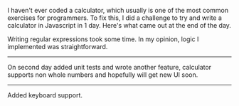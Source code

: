 I haven't ever coded a calculator, which usually is one of the most common exercises for programmers. To fix this, I did a challenge to try and write a calculator in Javascript in 1 day. Here's what came out at the end of the day.

Writing regular expressions took some time. In my opinion, logic I implemented was straightforward.
______________

On second day added unit tests and wrote another feature, calculator supports non whole numbers
and hopefully will get new UI soon.

______________

Added keyboard support. 

